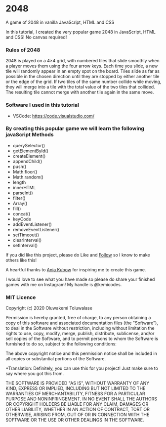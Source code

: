 # 2048

A game of 2048 in vanilla JavaScript, HTML and CSS

In this tutorial, I created the very popular game 2048 in JavaScript, HTML and CSS! No canvas required!

### Rules of 2048

2048 is played on a 4×4 grid, with numbered tiles that slide smoothly when a player moves them using the four arrow keys. Each time you slide, a new tile will randomly appear in an empty spot on the board. Tiles slide as far as possible in the chosen direction until they are stopped by either another tile or the edge of the grid. If two tiles of the same number collide while moving, they will merge into a tile with the total value of the two tiles that collided. The resulting tile cannot merge with another tile again in the same move.

### Software I used in this tutorial

- VSCode: <https://code.visualstudio.com/>

### By creating this popular game we will learn the following javaScript Methods

- querySelector()
- getElementById()
- createElement()
- appendChild()
- push()
- Math.floor()
- Math.random()
- length
- innerHTML
- parseInt()
- filter()
- Array()
- fill()
- concat()
- keyCode
- addEventListener()
- removeEventListener()
- setTimeout()
- clearInterval()
- setInterval()

If you did like this project, please do Like and [Follow](github.com/kemicodes) so I know to make others like this!

A heartful thanks to [Ania Kubow](https://github.com/kubowania) for inspiring me to create this game.

I would love to see what you have made so please do share your finished games with me on Instagram! My handle is @kemicodes.

### MIT Licence

Copyright (c) 2020 Oluwakemi Toluwalase

Permission is hereby granted, free of charge, to any person obtaining a copy of this software and associated documentation files (the "Software"), to deal in the Software without restriction, including without limitation the rights to use, copy, modify, merge, publish, distribute, sublicense, and/or sell copies of the Software, and to permit persons to whom the Software is furnished to do so, subject to the following conditions:

The above copyright notice and this permission notice shall be included in all copies or substantial portions of the Software.

*Translation: Definitely, you can use this for you project! Just make sure to say where you got this from.

THE SOFTWARE IS PROVIDED "AS IS", WITHOUT WARRANTY OF ANY KIND, EXPRESS OR IMPLIED, INCLUDING BUT NOT LIMITED TO THE WARRANTIES OF MERCHANTABILITY, FITNESS FOR A PARTICULAR PURPOSE AND NONINFRINGEMENT. IN NO EVENT SHALL THE AUTHORS OR COPYRIGHT HOLDERS BE LIABLE FOR ANY CLAIM, DAMAGES OR OTHER LIABILITY, WHETHER IN AN ACTION OF CONTRACT, TORT OR OTHERWISE, ARISING FROM, OUT OF OR IN CONNECTION WITH THE SOFTWARE OR THE USE OR OTHER DEALINGS IN THE SOFTWARE.
